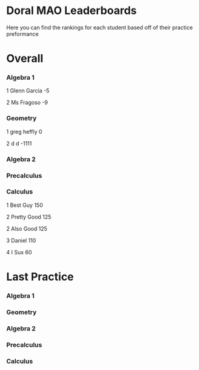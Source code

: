 # Doral MAO Leaderboards
Here you can find the rankings for each student based off of their practice preformance

# Overall

<h3> Algebra 1 </h3>

1 Glenn Garcia -5

2 Ms Fragoso -9
<h3> Geometry </h3>

1 greg heffly 0

2 d d -1111
<h3> Algebra 2 </h3>
<h3> Precalculus </h3>
<h3> Calculus </h3>

1 Best Guy 150

2 Pretty Good 125

2 Also Good 125

3 Daniel 110

4 I Sux 60
# Last Practice

<h3> Algebra 1 </h3>
<h3> Geometry </h3>
<h3> Algebra 2 </h3>
<h3> Precalculus </h3>
<h3> Calculus </h3>

